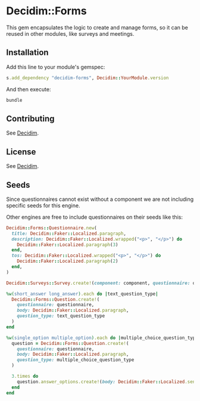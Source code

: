 # Decidim::Forms

This gem encapsulates the logic to create and manage forms, so it can be reused in other modules, like surveys and meetings.

## Installation

Add this line to your module's gemspec:

```ruby
s.add_dependency "decidim-forms", Decidim::YourModule.version
```

And then execute:

```bash
bundle
```

## Contributing

See [Decidim](https://github.com/decidim/decidim).

## License

See [Decidim](https://github.com/decidim/decidim).

## Seeds

Since questionnaires cannot exist without a component we are not including specific seeds for this engine.

Other engines are free to include questionnaires on their seeds like this:

```ruby
Decidim::Forms::Questionnaire.new(
  title: Decidim::Faker::Localized.paragraph,
  description: Decidim::Faker::Localized.wrapped("<p>", "</p>") do
    Decidim::Faker::Localized.paragraph(3)
  end,
  tos: Decidim::Faker::Localized.wrapped("<p>", "</p>") do
    Decidim::Faker::Localized.paragraph(2)
  end,
)

Decidim::Surveys::Survey.create!(component: component, questionnaire: questionnaire)

%w(short_answer long_answer).each do |text_question_type|
  Decidim::Forms::Question.create!(
    questionnaire: questionnaire,
    body: Decidim::Faker::Localized.paragraph,
    question_type: text_question_type
  )
end

%w(single_option multiple_option).each do |multiple_choice_question_type|
  question = Decidim::Forms::Question.create!(
    questionnaire: questionnaire,
    body: Decidim::Faker::Localized.paragraph,
    question_type: multiple_choice_question_type
  )

  3.times do
    question.answer_options.create!(body: Decidim::Faker::Localized.sentence)
  end
end
```
